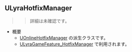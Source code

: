 ## ULyraHotfixManager

>> 詳細は未確認です。

* 概要
	* [UOnlineHotfixManager] の派生クラスです。
	* [ULyraGameFeature_HotfixManager] で利用されます。


<!--- ページ内のリンク --->

<!--- 自前の画像へのリンク --->

<!--- generated --->
[ULyraGameFeature_HotfixManager]: ../../Lyra/GameFeature/ULyraGameFeature_HotfixManager.md#ulyragamefeaturehotfixmanager
[UOnlineHotfixManager]: ../../UE/HotfixManager/UOnlineHotfixManager.md#uonlinehotfixmanager
